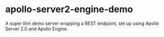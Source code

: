 # apollo-server2-engine-demo
A super thin demo server wrapping a REST endpoint, set up using Apollo Server 2.0 and Apollo Engine.
